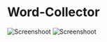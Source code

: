 # Word-Collector
![Screenshoot](https://github.com/Gumiho2504/Word-Collectorblob/main/Screenshoot/1.png)
![Screenshoot](https://github.com/Gumiho2504/Word-Collectorblob/main/Screenshoot/2.png)
